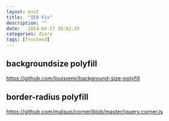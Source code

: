 ```yaml
---
layout: post
title:  "IE8 Fix"
description: ""
date:   2014-04-17 20:02:39
categories: diary
tags: [frontend]
---
```



## backgroundsize polyfill
https://github.com/louisremi/background-size-polyfill

## border-radius polyfill
https://github.com/malsup/corner/blob/master/jquery.corner.js
